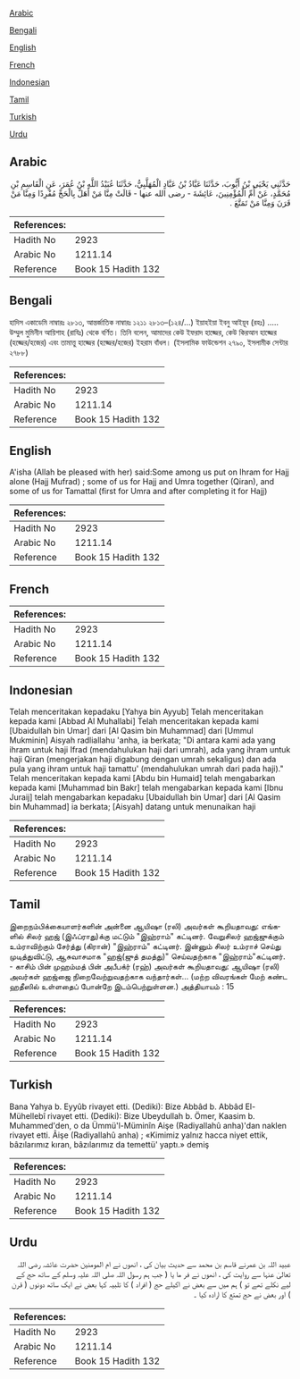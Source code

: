 [Arabic](#arabic)

[Bengali](#bengali)

[English](#english)

[French](#french)

[Indonesian](#indonesian)

[Tamil](#tamil)

[Turkish](#turkish)

[Urdu](#urdu)

## Arabic


<div dir="rtl" lang="ar" style={{fontSize:'larger',backgroundColor:'#f8f9fa',padding:20}}>
حَدَّثَنِي يَحْيَى بْنُ أَيُّوبَ، حَدَّثَنَا عَبَّادُ بْنُ عَبَّادٍ الْمُهَلَّبِيُّ، حَدَّثَنَا عُبَيْدُ اللَّهِ بْنُ عُمَرَ، عَنِ الْقَاسِمِ بْنِ مُحَمَّدٍ، عَنْ أُمِّ الْمُؤْمِنِينَ، عَائِشَةَ - رضى الله عنها - قَالَتْ مِنَّا مَنْ أَهَلَّ بِالْحَجِّ مُفْرِدًا وَمِنَّا مَنْ قَرَنَ وَمِنَّا مَنْ تَمَتَّعَ ‏.‏
</div>
<div style={{backgroundColor:'#f8f9fa',padding:20, marginBottom: 10}}><table> <thead> <tr> <th>References:</th> <th></th> </tr> </thead> <tbody><tr><td>Hadith No</td><td>2923</td></tr><tr><td>Arabic No</td><td>1211.14</td></tr><tr><td>Reference</td><td>Book 15 Hadith 132</td></tr></tbody></table></div>

## Bengali


<div dir="ltr" lang="bn" style={{fontSize:'larger',backgroundColor:'#f8f9fa',padding:20}}>
হাদিস একাডেমি নাম্বারঃ ২৮১৩, আন্তর্জাতিক নাম্বারঃ ১২১১ ২৮১৩–(১২৪/...) ইয়াহইয়া ইবনু আইয়ূব (রহঃ) ..... উম্মুল মুমিনীন আয়িশাহ (রাযিঃ) থেকে বর্ণিত। তিনি বলেন, আমাদের কেউ ইফরাদ হাজ্জের, কেউ কিরআন হাজ্জের (হজ্জের/হজের) এবং তামাত্তু হাজ্জের (হজ্জের/হজের) ইহরাম বাঁধল। (ইসলামিক ফাউন্ডেশন ২৭৯০, ইসলামীক সেন্টার ২৭৮৮)
</div>
<div style={{backgroundColor:'#f8f9fa',padding:20, marginBottom: 10}}><table> <thead> <tr> <th>References:</th> <th></th> </tr> </thead> <tbody><tr><td>Hadith No</td><td>2923</td></tr><tr><td>Arabic No</td><td>1211.14</td></tr><tr><td>Reference</td><td>Book 15 Hadith 132</td></tr></tbody></table></div>

## English


<div dir="ltr" lang="en" style={{fontSize:'larger',backgroundColor:'#f8f9fa',padding:20}}>
A'isha (Allah be pleased with her) said:Some among us put on Ihram for Hajj alone (Hajj Mufrad) ; some of us for Hajj and Umra together (Qiran), and some of us for Tamattal (first for Umra and after completing it for Hajj)
</div>
<div style={{backgroundColor:'#f8f9fa',padding:20, marginBottom: 10}}><table> <thead> <tr> <th>References:</th> <th></th> </tr> </thead> <tbody><tr><td>Hadith No</td><td>2923</td></tr><tr><td>Arabic No</td><td>1211.14</td></tr><tr><td>Reference</td><td>Book 15 Hadith 132</td></tr></tbody></table></div>

## French


<div dir="ltr" lang="fr" style={{fontSize:'larger',backgroundColor:'#f8f9fa',padding:20}}>

</div>
<div style={{backgroundColor:'#f8f9fa',padding:20, marginBottom: 10}}><table> <thead> <tr> <th>References:</th> <th></th> </tr> </thead> <tbody><tr><td>Hadith No</td><td>2923</td></tr><tr><td>Arabic No</td><td>1211.14</td></tr><tr><td>Reference</td><td>Book 15 Hadith 132</td></tr></tbody></table></div>

## Indonesian


<div dir="ltr" lang="id" style={{fontSize:'larger',backgroundColor:'#f8f9fa',padding:20}}>
Telah menceritakan kepadaku [Yahya bin Ayyub] Telah menceritakan kepada kami [Abbad Al Muhallabi] Telah menceritakan kepada kami [Ubaidullah bin Umar] dari [Al Qasim bin Muhammad] dari [Ummul Mukminin] Aisyah radliallahu 'anha, ia berkata; "Di antara kami ada yang ihram untuk haji Ifrad (mendahulukan haji dari umrah), ada yang ihram untuk haji Qiran (mengerjakan haji digabung dengan umrah sekaligus) dan ada pula yang ihram untuk haji tamattu' (mendahulukan umrah dari pada haji)." Telah menceritakan kepada kami [Abdu bin Humaid] telah mengabarkan kepada kami [Muhammad bin Bakr] telah mengabarkan kepada kami [Ibnu Juraij] telah mengabarkan kepadaku [Ubaidullah bin Umar] dari [Al Qasim bin Muhammad] ia berkata; [Aisyah] datang untuk menunaikan haji
</div>
<div style={{backgroundColor:'#f8f9fa',padding:20, marginBottom: 10}}><table> <thead> <tr> <th>References:</th> <th></th> </tr> </thead> <tbody><tr><td>Hadith No</td><td>2923</td></tr><tr><td>Arabic No</td><td>1211.14</td></tr><tr><td>Reference</td><td>Book 15 Hadith 132</td></tr></tbody></table></div>

## Tamil


<div dir="ltr" lang="ta" style={{fontSize:'larger',backgroundColor:'#f8f9fa',padding:20}}>
இறைநம்பிக்கையாளர்களின் அன்னை ஆயிஷா (ரலி) அவர்கள் கூறியதாவது: எங்களில் சிலர் ஹஜ் (இஃப்ராது)க்கு மட்டும் "இஹ்ராம்" கட்டினர். வேறுசிலர் ஹஜ்ஜுக்கும் உம்ராவிற்கும் சேர்த்து (கிரான்) "இஹ்ராம்" கட்டினர். இன்னும் சிலர் உம்ராச் செய்து முடித்துவிட்டு, ஆசுவாசமாக "ஹஜ்(ஜுத் தமத்து)" செய்வதற்காக "இஹ்ராம்"கட்டினர். - காசிம் பின் முஹம்மத் பின் அபீபக்ர் (ரஹ்) அவர்கள் கூறியதாவது: ஆயிஷா (ரலி) அவர்கள் ஹஜ்ஜை நிறைவேற்றுவதற்காக வந்தார்கள்... (மற்ற விவரங்கள் மேற் கண்ட ஹதீஸில் உள்ளதைப் போன்றே இடம்பெற்றுள்ளன.) அத்தியாயம் : 15
</div>
<div style={{backgroundColor:'#f8f9fa',padding:20, marginBottom: 10}}><table> <thead> <tr> <th>References:</th> <th></th> </tr> </thead> <tbody><tr><td>Hadith No</td><td>2923</td></tr><tr><td>Arabic No</td><td>1211.14</td></tr><tr><td>Reference</td><td>Book 15 Hadith 132</td></tr></tbody></table></div>

## Turkish


<div dir="ltr" lang="tr" style={{fontSize:'larger',backgroundColor:'#f8f9fa',padding:20}}>
Bana Yahya b. Eyyûb rivayet etti. (Dediki): Bize Abbâd b. Abbâd El-Mühellebî rivayet etti. (Dediki): Bize Ubeydullah b. Ömer, Kaasim b. Muhammed'den, o da Ümmü'l-Müminîn Aişe (Radiyallahû anha)'dan naklen rivayet etti. Âişe (Radiyallahû anha) ; «Kimimiz yalnız hacca niyet ettik, bâzılarımız kıran, bâzılarımız da temettü' yaptı.» demiş
</div>
<div style={{backgroundColor:'#f8f9fa',padding:20, marginBottom: 10}}><table> <thead> <tr> <th>References:</th> <th></th> </tr> </thead> <tbody><tr><td>Hadith No</td><td>2923</td></tr><tr><td>Arabic No</td><td>1211.14</td></tr><tr><td>Reference</td><td>Book 15 Hadith 132</td></tr></tbody></table></div>

## Urdu


<div dir="rtl" lang="ur" style={{fontSize:'larger',backgroundColor:'#f8f9fa',padding:20}}>
عبید اللہ بن عمرنے قاسم بن محمد سے حدیث بیان کی ، انھوں نے ام المومنین حضرت عائشہ رضی اللہ تعالیٰ عنہا سے روایت کی ، انھوں نے فر ما یا ( جب ہم رسول اللہ صلی اللہ علیہ وسلم کے ساتھ حج کے لیے نکلے تھے تو ) ہم میں سے بعض نے اکیلے حج ( افراد ) کا تلبیہ کہا بعض نے ایک ساتھ دونوں ( قرن ) اور بعض نے حج تمتع کا ارادہ کیا ۔
</div>
<div style={{backgroundColor:'#f8f9fa',padding:20, marginBottom: 10}}><table> <thead> <tr> <th>References:</th> <th></th> </tr> </thead> <tbody><tr><td>Hadith No</td><td>2923</td></tr><tr><td>Arabic No</td><td>1211.14</td></tr><tr><td>Reference</td><td>Book 15 Hadith 132</td></tr></tbody></table></div>